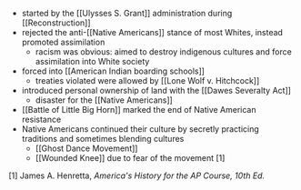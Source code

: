 - started by the [[Ulysses S. Grant]] administration during [[Reconstruction]]
- rejected the anti-[[Native Americans]] stance of most Whites, instead promoted assimilation
	- racism was obvious: aimed to destroy indigenous cultures and force assimilation into White society
- forced into [[American Indian boarding schools]]
	- treaties violated were allowed by [[Lone Wolf v. Hitchcock]]
- introduced personal ownership of land with the [[Dawes Severalty Act]]
	- disaster for the [[Native Americans]]
- [[Battle of Little Big Horn]] marked the end of Native American resistance
- Native Americans continued their culture by secretly practicing traditions and sometimes blending cultures
	- [[Ghost Dance Movement]]
	- [[Wounded Knee]] due to fear of the movement [1]

[1] James A. Henretta, *America's History for the AP Course, 10th Ed.*